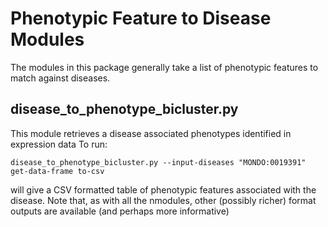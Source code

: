 # Phenotypic Feature to Disease Modules

The modules in this package generally take a list of phenotypic features to match against diseases.

## disease_to_phenotype_bicluster.py

This module retrieves a disease associated phenotypes identified in expression data To run:

``` 
disease_to_phenotype_bicluster.py --input-diseases "MONDO:0019391" get-data-frame to-csv
```

will give a CSV formatted table of phenotypic features associated with the disease. Note that, 
as with all the nmodules, other (possibly richer) format outputs are available (and perhaps more informative)
